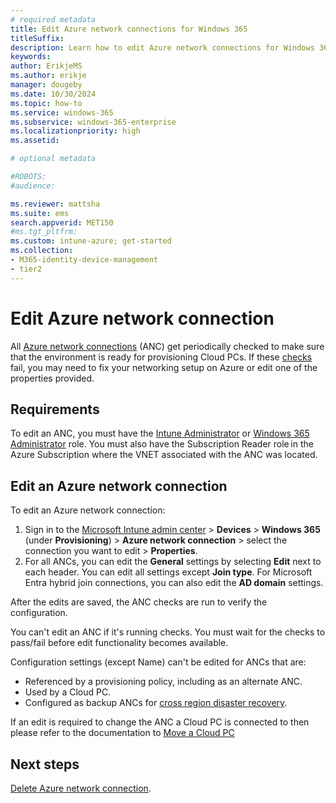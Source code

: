 ```yaml
---
# required metadata
title: Edit Azure network connections for Windows 365
titleSuffix:
description: Learn how to edit Azure network connections for Windows 365.
keywords:
author: ErikjeMS  
ms.author: erikje
manager: dougeby
ms.date: 10/30/2024
ms.topic: how-to
ms.service: windows-365
ms.subservice: windows-365-enterprise
ms.localizationpriority: high
ms.assetid: 

# optional metadata

#ROBOTS:
#audience:

ms.reviewer: mattsha
ms.suite: ems
search.appverid: MET150
#ms.tgt_pltfrm:
ms.custom: intune-azure; get-started
ms.collection:
- M365-identity-device-management
- tier2
---
```


# Edit Azure network connection

All [Azure network connections](azure-network-connections.md) (ANC) get periodically checked to make sure that the environment is ready for provisioning Cloud PCs. If these [checks](health-checks.md) fail, you may need to fix your networking setup on Azure or edit one of the properties provided.

## Requirements

To edit an ANC, you must have the [Intune Administrator](/azure/active-directory/roles/permissions-reference#intune-administrator) or [Windows 365 Administrator](/azure/active-directory/roles/permissions-reference) role. You must also have the Subscription Reader role in the Azure Subscription where the VNET associated with the ANC was located.

## Edit an Azure network connection

To edit an Azure network connection:

1. Sign in to the [Microsoft Intune admin center](https://go.microsoft.com/fwlink/?linkid=2109431) > **Devices** > **Windows 365** (under **Provisioning**) > **Azure network connection** > select the connection you want to edit > **Properties**.
2. For all ANCs, you can edit the **General** settings by selecting **Edit** next to each header. You can edit all settings except **Join type**. For Microsoft Entra hybrid join connections, you can also edit the **AD domain** settings.

After the edits are saved, the ANC checks are run to verify the configuration.

You can't edit an ANC if it's running checks. You must wait for the checks to pass/fail before edit functionality becomes available.

Configuration settings (except Name) can't be edited for ANCs that are:

- Referenced by a provisioning policy, including as an alternate ANC.
- Used by a Cloud PC.
- Configured as backup ANCs for [cross region disaster recovery](cross-region-disaster-recovery.md).

If an edit is required to change the ANC a Cloud PC is connected to then please refer to the documentation to [Move a Cloud PC](/windows-365/enterprise/move-cloud-pc)

<!-- ########################## -->
## Next steps

[Delete Azure network connection](delete-azure-network-connection.md).
